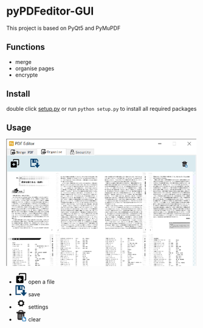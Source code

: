 # pyPDFeditor-GUI
This project is based on PyQt5 and PyMuPDF

## Functions
* merge
* organise pages
* encrypte

## Install
double click [setup.py](https://github.com/Augus1999/pyPDFeditor-GUI/blob/main/setup.py) or run ```python setup.py``` to install all required packages

## Usage
<img src="https://github.com/Augus1999/pyPDFeditor-GUI/blob/main/ico/workspace.jpg" width="500" alt="add"/>

* <img src="https://github.com/Augus1999/pyPDFeditor-GUI/blob/main/ico/new.png" width="30" alt="add"/> open a file
* <img src="https://github.com/Augus1999/pyPDFeditor-GUI/blob/main/ico/disk.png" width="30" alt="add"/> save
* <img src="https://github.com/Augus1999/pyPDFeditor-GUI/blob/main/ico/settings.png" width="30" alt="add"/> settings
* <img src="https://github.com/Augus1999/pyPDFeditor-GUI/blob/main/ico/clean.png" width="30" alt="add"/> clear
